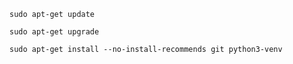 ```
sudo apt-get update
```
```
sudo apt-get upgrade
```

```
sudo apt-get install --no-install-recommends git python3-venv
```
